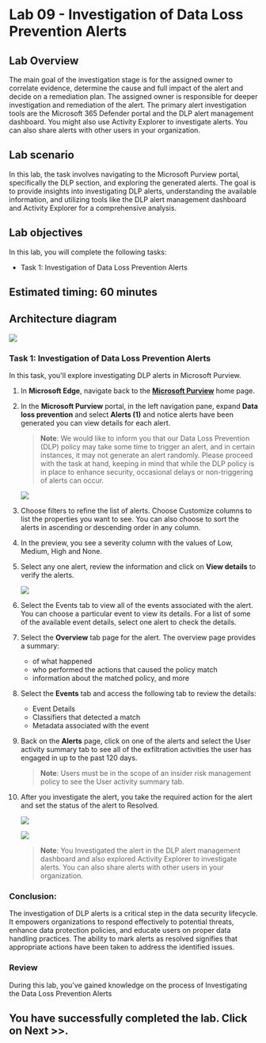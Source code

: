 # Lab 09 - Investigation of  Data Loss Prevention Alerts 

## Lab Overview
The main goal of the investigation stage is for the assigned owner to correlate evidence, determine the cause and full impact of the alert and decide on a remediation plan. The assigned owner is responsible for deeper investigation and remediation of the alert. The primary alert investigation tools are the Microsoft 365 Defender portal and the DLP alert management dashboard. You might also use Activity Explorer to investigate alerts. You can also share alerts with other users in your organization.

## Lab scenario

In this lab, the task involves navigating to the Microsoft Purview portal, specifically the DLP section, and exploring the generated alerts. The goal is to provide insights into investigating DLP alerts, understanding the available information, and utilizing tools like the DLP alert management dashboard and Activity Explorer for a comprehensive analysis.

## Lab objectives

In this lab, you will complete the following tasks:

+ Task 1: Investigation of  Data Loss Prevention Alerts

## Estimated timing: 60 minutes

## Architecture diagram

![](../media/archi-6.png)


### Task 1: Investigation of  Data Loss Prevention Alerts

In this task, you'll explore investigating DLP alerts in Microsoft Purview.

1. In **Microsoft Edge**, navigate back to the **[Microsoft Purview](https://compliance.microsoft.com/)** home page. 

1. In the **Microsoft Purview** portal, in the left navigation pane, expand **Data loss prevention** and select **Alerts (1)** and notice alerts have been generated you can view details for each alert.

   >**Note**: We would like to inform you that our Data Loss Prevention (DLP) policy may take some time to trigger an alert, and in certain instances, it may not generate an alert randomly. Please proceed with the task at hand, keeping in mind that while the DLP policy is in place to enhance security, occasional delays or non-triggering of alerts can occur.
    
   ![](../media/cc19.png)

1. Choose filters to refine the list of alerts. Choose Customize columns to list the properties you want to see. You can also choose to sort the alerts in ascending or descending order in any column.

1. In the preview, you see a severity column with the values of Low, Medium, High and None.

1. Select any one alert, review the information and click on **View details** to verify the alerts.

     ![](../media/cc20.png)

1. Select the Events tab to view all of the events associated with the alert. You can choose a particular event to view its details. For a list of some of the available event details, select one alert to check the details.

1. Select the **Overview** tab page for the alert. The overview page provides a summary:

   - of what happened
   - who performed the actions that caused the policy match
   - information about the matched policy, and more

1. Select the **Events** tab and access the following tab to review the details:

   - Event Details
   - Classifiers that detected a match
   - Metadata associated with the event

1. Back on the **Alerts** page, click on one of the alerts and select the User activity summary tab to see all of the exfiltration activities the user has engaged in up to the past 120 days.

   >**Note**: Users must be in the scope of an insider risk management policy to see the User activity summary tab.

1. After you investigate the alert, you take the required action for the alert and set the status of the alert to Resolved.

    ![](../media/lab12-image8.png)

    ![](../media/lab12-image(9).png)

    >**Note**: You Investigated the alert in the DLP alert management dashboard and also explored Activity Explorer to investigate alerts. You can also share alerts with other users in your organization.

### Conclusion:
The investigation of DLP alerts is a critical step in the data security lifecycle. It empowers organizations to respond effectively to potential threats, enhance data protection policies, and educate users on proper data handling practices. The ability to mark alerts as resolved signifies that appropriate actions have been taken to address the identified issues.

### Review
During this lab, you've gained knowledge on the process of Investigating the Data Loss Prevention Alerts

## You have successfully completed the lab. Click on Next >>.

